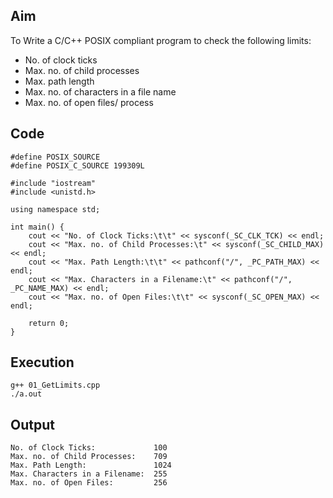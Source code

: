 
## Aim
To Write a C/C++ POSIX compliant program to check the following limits:
* No. of clock ticks
* Max. no. of child processes
* Max. path length
* Max. no. of characters in a file name
* Max. no. of open files/ process

## Code
```
#define POSIX_SOURCE
#define POSIX_C_SOURCE 199309L

#include "iostream"
#include <unistd.h>

using namespace std;

int main() {
	cout << "No. of Clock Ticks:\t\t" << sysconf(_SC_CLK_TCK) << endl;
	cout << "Max. no. of Child Processes:\t" << sysconf(_SC_CHILD_MAX) << endl;
	cout << "Max. Path Length:\t\t" << pathconf("/", _PC_PATH_MAX) << endl;
	cout << "Max. Characters in a Filename:\t" << pathconf("/", _PC_NAME_MAX) << endl;
	cout << "Max. no. of Open Files:\t\t" << sysconf(_SC_OPEN_MAX) << endl;

	return 0;
}
```

## Execution
```
g++ 01_GetLimits.cpp
./a.out
```

## Output
```
No. of Clock Ticks:             100
Max. no. of Child Processes:    709
Max. Path Length:               1024
Max. Characters in a Filename:  255
Max. no. of Open Files:         256
```
